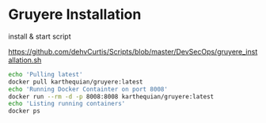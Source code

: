# Gruyere Installation

install & start script

https://github.com/dehvCurtis/Scripts/blob/master/DevSecOps/gruyere_installation.sh

```bash
echo 'Pulling latest'
docker pull karthequian/gruyere:latest
echo 'Running Docker Containter on port 8008'
docker run --rm -d -p 8008:8008 karthequian/gruyere:latest
echo 'Listing running containers'
docker ps
```